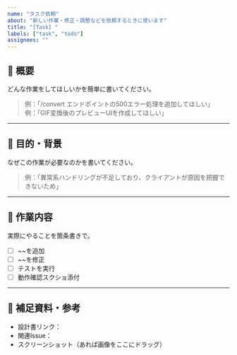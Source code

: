 ```yaml
---
name: "タスク依頼"
about: "新しい作業・修正・調整などを依頼するときに使います"
title: "[Task] "
labels: ["task", "todo"]
assignees: ""
---
```


## 🧭 概要
どんな作業をしてほしいかを簡単に書いてください。

> 例：「/convert エンドポイントの500エラー処理を追加してほしい」  
> 例：「GIF変換後のプレビューUIを作成してほしい」

---

## 🎯 目的・背景
なぜこの作業が必要なのかを書いてください。

> 例：「異常系ハンドリングが不足しており、クライアントが原因を把握できないため」

---

## 🧩 作業内容
実際にやることを箇条書きで。

- [ ] ~~を追加
- [ ] ~~を修正
- [ ] テストを実行
- [ ] 動作確認スクショ添付

---

## 📸 補足資料・参考
- 設計書リンク：
- 関連Issue：
- スクリーンショット（あれば画像をここにドラッグ）
